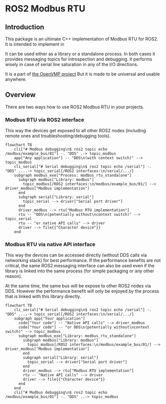 # ROS2 Modbus RTU

## Introduction

This package is an ultimate C++ implementation of Modbus RTU for ROS2. It is
intended to implement in

It can be used either as a library or a standalone process. In both cases it
provides messaging topics for introspection and debugging. It performs wisely
in case of serial line saturation in any of the I/O directions.

It is a part of [the OpenVMP project](https://github.com/openvmp/openvmp)
But it is made to be universal and usable anywhere.


## Overview

There are two ways how to use ROS2 Modbus RTU in your projects.

### Modbus RTU via ROS2 interface

This way the devices get exposed to all other ROS2 nodes (including remote ones
and troubleshooting/debugging tools).

```mermaid
flowchart TB
    cli["# Modbus debugging\n$ ros2 topic echo /modbus/example_bus/01"] -. "DDS" .-> topic_modbus
    app["Any application"] -- "DDS\n(with context switch)" --> topic_modbus
    cli_serial["# Serial debugging\n$ ros2 topic echo /serial"] -. "DDS" ....-> topic_serial[/ROS2 interfaces:\n/serial/.../]
    subgraph modbus_exe["Process: modbus_rtu_standalone"]
      subgraph modbus["Library: modbus"]
        topic_modbus[/ROS2 interfaces:\n/modbus/example_bus/01/] --> driver_modbus["Modbus implementation"]
      end
      subgraph serial["Library: serial"]
        topic_serial --> driver["Serial port driver"]
      end
      driver_modbus --> rtu["Modbus RTU implementation"]
      rtu -- "DDS\n(potentially without\ncontext switch)" --> topic_serial
      rtu -- "or native API calls" --> driver
      driver --> file{{"Character device"}}
    end
```

### Modbus RTU via native API interface

This way the devices can be accessed directly (without DDS calls via networking
stack) for best performance. If the performance benefits are not critical, the
same ROS2 messaging interface can also be used even if the library is linked
into the same process (for simple packaging or any other reason).

At the same time, the same bus will be expose to other ROS2 nodes
via DDS. However the performance benefit will only be enjoyed by the process
that is linked with this library directly.

```mermaid
flowchart TB
    cli_serial["# Serial debugging\n$ ros2 topic echo /serial"] -. "DDS" ....-> topic_serial[/ROS2 interfaces:\n/serial/.../]
    subgraph app["Your application"]
      code["Your code"] -- "Native API calls" --> driver_modbus
      code["Your code"] -- "or DDS\n(potentially without\ncontext switch)" --> topic_modbus
      subgraph modbus_exe["Library: modbus_rtu_standalone"]
        subgraph modbus["Library: modbus"]
          topic_modbus[/ROS2 interfaces:\n/modbus/example_bus/01/] --> driver_modbus["Modbus implementation"]
        end
        subgraph serial["Library: serial"]
          topic_serial --> driver["Serial port driver"]
        end
        driver_modbus --> rtu["Modbus RTU implementation"]
        rtu -- "Native API calls" --> driver
        driver --> file{{"Character device"}}
      end
    end
    cli["# Modbus debugging\n$ ros2 topic echo /modbus/example_bus/01"] -. "DDS" ..-> topic_modbus
```
